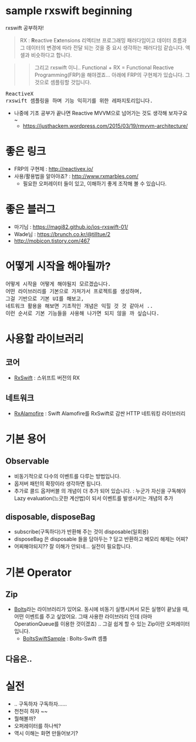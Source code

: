 # sample rxswift beginning

rxswift 공부하자!
> RX : **R**eactive E**x**tensions
리엑티브 프로그래밍 패러다임이고 데이터 흐름과 그 데이터의 변경에 따라 전달 되는 것을 중
요시 생각하는 패러다임 같습니다. 엑셀과 비슷하다고 합니다. 

>> 그리고 rxswift 이니.. 
Functional + RX = Functional Reactive Programming(FRP)을 해야겠죠...
>> 아래에 FRP의 구현체가 있습니다. 그것으로 셈플링할 것입니다.

<pre>
ReactiveX
rxswift 셈플링을 하며 기능 익히기를 위한 레파지토리입니다. 
</pre>
- 나중에 기초 공부가 끝나면 Reactive MVVM으로 넘어가는 것도 생각해 보자구요~ 
    - https://justhackem.wordpress.com/2015/03/19/rmvvm-architecture/

# 좋은 링크
- FRP의 구현체 : http://reactivex.io/
- 사용/활용법을 알아야죠? : http://www.rxmarbles.com/
    - 필요한 오퍼레이터 들이 있고, 이해하기 좋게 조작해 볼 수 있습니다. 

# 좋은 블러그
- 마기님 : https://magi82.github.io/ios-rxswift-01/
- Wade님 : https://brunch.co.kr/@tilltue/2
- http://mobicon.tistory.com/467

# 어떻게 시작을 해야될까?
<pre>
어떻게 시작을 어떻게 해야될지 모르겠습니다. 
어떤 라이브러리를 기본으로 가져가서 프로젝트를 생성하며, 
그걸 기반으로 기본 UI를 해보고, 
네트워크 활용을 해보면 기초적인 개념은 익힐 것 것 같아서 .. 
이런 순서로 기본 기능들을 사용해 나가면 되지 않을 까 싶습니다. 
</pre>

# 사용할 라이브러리
## 코어
- [RxSwift](https://github.com/ReactiveX/RxSwift) : 스위프트 버전의 RX

## 네트워크
- [RxAlamofire](https://github.com/RxSwiftCommunity/RxAlamofire) : Swift Alamofire를 RxSwift로 감싼 HTTP 네트워킹 라이브러리


# 기본 용어
## Observable
- 비동기적으로 다수의 이벤트를 다루는 방법입니다.
- 옵저버 패턴의 확장이라 생각하면 됩니다.
- 추가로 콜드 옵저버블 의 개념이 더 추가 되어 있습니다. : 누군가 자신을 구독해야 Lazy evaluation(느긋한 계산법)이 되서 이벤트를 발생시키는 개념의 추가

## disposable, disposeBag
- subscribe(구독하다)가 반환해 주는 것이 disposable(일회용)
- disposeBag 은 disposable 들을 담아두는 ? 담고 반환하고 메모리 해제는 어찌?
- 어찌해야되지?? 잘 이해가 안되네... 실전이 필요합니다.

# 기본 Operator
## Zip
- [Bolts](https://github.com/BoltsFramework/Bolts-Swift)라는 라이브러리가 있어요. 동시에 비동기 실행시켜서 모든 실행이 끝났을 때, 어떤 이벤트를 주고 싶었어요. 그때 사용한 라이브러리 인데 (아마 OperationQueue를 이용한 것이겠죠) .. 그걸 쉽게 할 수 있는 Zip이란 오퍼레이터 입니다.
    - [BoltsSwiftSample](https://github.com/ClintJang/JWSBoltsSwiftSample) : Bolts-Swift 셈플

## 다음은..

# 실전
- .. 구독하자 구독하자...... 
- 천천히 하자 ~~
- 뭘해볼까?
- 오퍼레이터를 하나씩?
- 역시 이해는 화면 만들어보기? 
